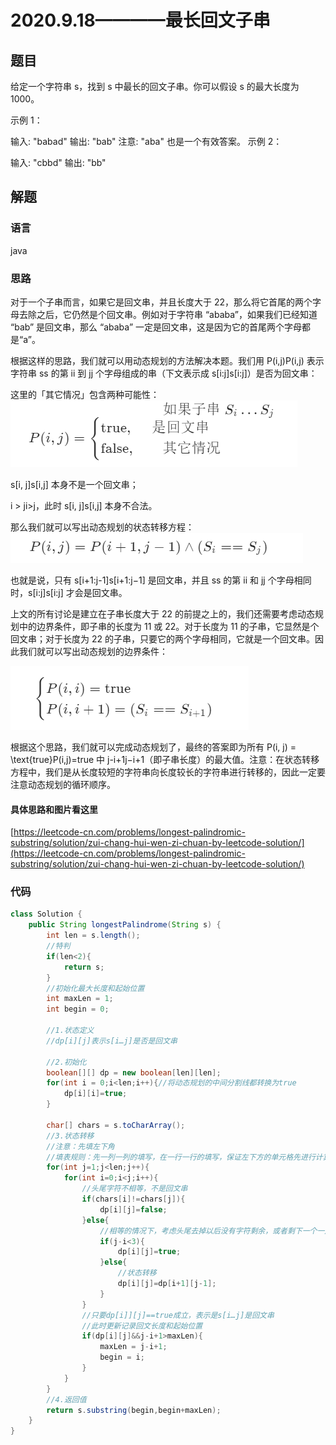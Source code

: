 # 2020.9.18————最长回文子串
## 题目
给定一个字符串 s，找到 s 中最长的回文子串。你可以假设 s 的最大长度为 1000。

示例 1：

输入: "babad"
输出: "bab"
注意: "aba" 也是一个有效答案。
示例 2：

输入: "cbbd"
输出: "bb"

## 解题
### 语言
java
### 思路
对于一个子串而言，如果它是回文串，并且长度大于 22，那么将它首尾的两个字母去除之后，它仍然是个回文串。例如对于字符串 “ababa”，如果我们已经知道 “bab” 是回文串，那么 “ababa” 一定是回文串，这是因为它的首尾两个字母都是“a”。

根据这样的思路，我们就可以用动态规划的方法解决本题。我们用 P(i,j)P(i,j) 表示字符串 ss 的第 ii 到 jj 个字母组成的串（下文表示成 s[i:j]s[i:j]）是否为回文串：

 

这里的「其它情况」包含两种可能性：
![](https://github.com/artimisgood/2020.9.18/blob/master/1.png?raw=true)

s[i, j]s[i,j] 本身不是一个回文串；

i > ji>j，此时 s[i, j]s[i,j] 本身不合法。

那么我们就可以写出动态规划的状态转移方程：
![](https://github.com/artimisgood/2020.9.18/blob/master/2.png?raw=true)


也就是说，只有 s[i+1:j-1]s[i+1:j−1] 是回文串，并且 ss 的第 ii 和 jj 个字母相同时，s[i:j]s[i:j] 才会是回文串。

上文的所有讨论是建立在子串长度大于 22 的前提之上的，我们还需要考虑动态规划中的边界条件，即子串的长度为 11 或 22。对于长度为 11 的子串，它显然是个回文串；对于长度为 22 的子串，只要它的两个字母相同，它就是一个回文串。因此我们就可以写出动态规划的边界条件：

![](https://github.com/artimisgood/2020.9.18/blob/master/3.png?raw=true)
 

根据这个思路，我们就可以完成动态规划了，最终的答案即为所有 P(i, j) = \text{true}P(i,j)=true 中 j-i+1j−i+1（即子串长度）的最大值。注意：在状态转移方程中，我们是从长度较短的字符串向长度较长的字符串进行转移的，因此一定要注意动态规划的循环顺序。

#### 具体思路和图片看这里
[https://leetcode-cn.com/problems/longest-palindromic-substring/solution/zui-chang-hui-wen-zi-chuan-by-leetcode-solution/](https://leetcode-cn.com/problems/longest-palindromic-substring/solution/zui-chang-hui-wen-zi-chuan-by-leetcode-solution/)


### 代码
```java
class Solution {
    public String longestPalindrome(String s) {
        int len = s.length();
        //特判
        if(len<2){
            return s;
        }
        //初始化最大长度和起始位置
        int maxLen = 1;
        int begin = 0;

        //1.状态定义
        //dp[i][j]表示s[i…j]是否是回文串

        //2.初始化
        boolean[][] dp = new boolean[len][len];
        for(int i = 0;i<len;i++){//将动态规划的中间分割线都转换为true
            dp[i][i]=true;
        }

        char[] chars = s.toCharArray();
        //3.状态转移
        //注意：先填左下角
        //填表规则：先一列一列的填写，在一行一行的填写，保证左下方的单元格先进行计算
        for(int j=1;j<len;j++){
            for(int i=0;i<j;i++){
                //头尾字符不相等，不是回文串
                if(chars[i]!=chars[j]){
                    dp[i][j]=false;
                }else{
                    //相等的情况下，考虑头尾去掉以后没有字符剩余，或者剩下一个一定是回文串
                    if(j-i<3){
                        dp[i][j]=true;
                    }else{
                        //状态转移
                        dp[i][j]=dp[i+1][j-1];
                    }
                }
                //只要dp[i]][j]==true成立，表示是s[i…j]是回文串
                //此时更新记录回文长度和起始位置
                if(dp[i][j]&&j-i+1>maxLen){
                    maxLen = j-i+1;
                    begin = i;
                }
            }
        }
        //4.返回值
        return s.substring(begin,begin+maxLen);
    }
}
```
